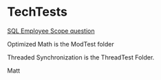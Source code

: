 # TechTests

[SQL Employee Scope question](EmployeeSQL.md) 

Optimized Math is the ModTest folder

Threaded Synchronization is the ThreadTest Folder.

Matt
